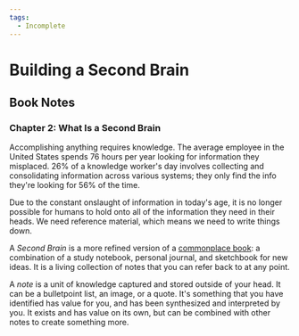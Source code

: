 ```yaml
---
tags:
  - Incomplete
---
```

# Building a Second Brain

## Book Notes

### Chapter 2: What Is a Second Brain

Accomplishing anything requires knowledge. The average employee in the United
States spends 76 hours per year looking for information they misplaced. 26% of a
knowledge worker's day involves collecting and consolidating information across
various systems; they only find the info they're looking for 56% of the time.

Due to the constant onslaught of information in today's age, it is no longer
possible for humans to hold onto all of the information they need in their
heads. We need reference material, which means we need to write things down.

A _Second Brain_ is a more refined version of a [commonplace
book](/writing/commonplace-book.md): a combination of a study notebook, personal
journal, and sketchbook for new ideas. It is a living collection of notes that
you can refer back to at any point.

A _note_ is a unit of knowledge captured and stored outside of your head. It can
be a bulletpoint list, an image, or a quote. It's something that you have
identified has value for you, and has been synthesized and interpreted by you.
It exists and has value on its own, but can be combined with other notes to
create something more.
